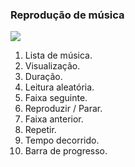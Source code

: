 ### Reprodução de música

![](http://static.energysistem.com/images/manuals/42689/57f378ba76557.jpg)

1. Lista de música.
2. Visualização.
3. Duração.
4. Leitura aleatória.
5. Faixa seguinte.
6. Reproduzir / Parar.
7. Faixa anterior.
8. Repetir.
9. Tempo decorrido.
10. Barra de progresso.
